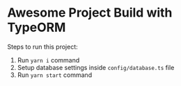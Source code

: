 # Awesome Project Build with TypeORM

Steps to run this project:

1. Run `yarn i` command
2. Setup database settings inside `config/database.ts` file
3. Run `yarn start` command
